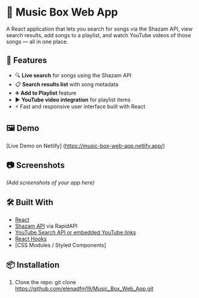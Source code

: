 # 🎵 Music Box Web App

A React application that lets you search for songs via the Shazam API, view search results, add songs to a playlist, and watch YouTube videos of those songs — all in one place.

## 🚀 Features

- 🔍 **Live search** for songs using the Shazam API
- 📋 **Search results list** with song metadata
- ➕ **Add to Playlist** feature
- ▶️ **YouTube video integration** for playlist items
- ⚡ Fast and responsive user interface built with React

## 🖼️ Demo

[Live Demo on Netlify]  (https://music-box-web-app.netlify.app/)


## 📷 Screenshots

*(Add screenshots of your app here)*

## 🛠️ Built With

- [React](https://reactjs.org/)
- [Shazam API](https://rapidapi.com/apidojo/api/shazam) via RapidAPI
- [YouTube Search API or embedded YouTube links](https://developers.google.com/youtube)
- [React Hooks](https://reactjs.org/docs/hooks-intro.html)
- [CSS Modules / Styled Components]

## 📦 Installation

1. Clone the repo:
   git clone https://github.com/elenadfm19/Music_Box_Web_App.git

